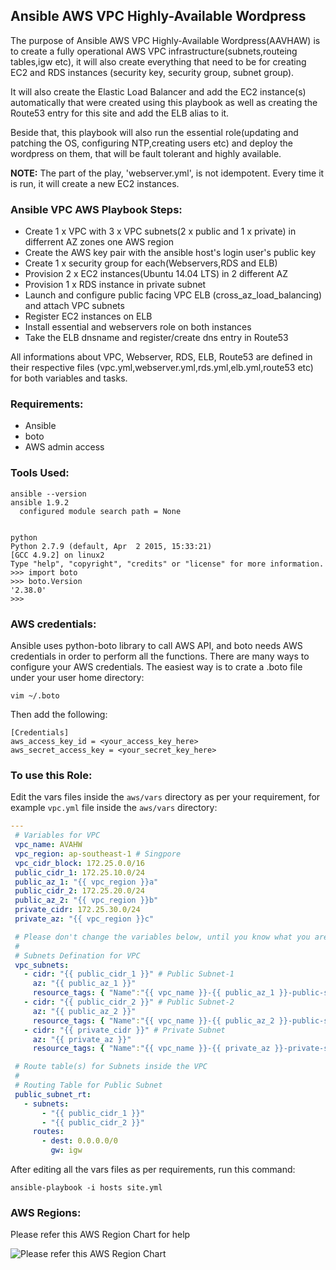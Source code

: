 Ansible AWS VPC Highly-Available Wordpress
----------------------

The purpose of Ansible AWS VPC Highly-Available Wordpress(AAVHAW) is to create a fully operational AWS VPC infrastructure(subnets,routeing tables,igw etc), it will also create everything that need to be for creating EC2 and RDS instances (security key, security group, subnet group).

It will also create the Elastic Load Balancer and add the EC2 instance(s) automatically that were created using this playbook as well as creating the Route53 entry for this site and add the ELB alias to it. 

Beside that, this playbook will also run the essential role(updating and patching the OS, configuring NTP,creating users etc) and deploy the wordpress on them, that will be fault tolerant and highly available.

**NOTE:** The part of the play, 'webserver.yml', is not idempotent. Every time it is run, it will create a new EC2 instances.

### Ansible VPC AWS Playbook Steps:

- Create 1 x VPC with 3 x VPC subnets(2 x public and 1 x private) in differrent AZ zones one AWS region
- Create the AWS key pair with the ansible host's login user's public key
- Create 1 x security group for each(Webservers,RDS and ELB)
- Provision 2 x EC2 instances(Ubuntu 14.04 LTS) in 2 different AZ
- Provision 1 x RDS instance in private subnet
- Launch and configure public facing VPC ELB (cross_az_load_balancing) and attach VPC subnets
- Register EC2 instances on ELB
- Install essential and webservers role on both instances
- Take the ELB dnsname and register/create dns entry in Route53

All informations about VPC, Webserver, RDS, ELB, Route53 are defined in their respective files (vpc.yml,webserver.yml,rds.yml,elb.yml,route53 etc) for both variables and tasks.

### Requirements:

- Ansible
- boto
- AWS admin access

### Tools Used:
```shell
ansible --version
ansible 1.9.2
  configured module search path = None


python
Python 2.7.9 (default, Apr  2 2015, 15:33:21) 
[GCC 4.9.2] on linux2
Type "help", "copyright", "credits" or "license" for more information.
>>> import boto
>>> boto.Version
'2.38.0'
>>>
```
### AWS credentials:

Ansible uses python-boto library to call AWS API, and boto needs AWS credentials in order to perform all the functions. There are many ways to configure your AWS credentials. The easiest way is to crate a .boto file under your user home directory:
```shell
vim ~/.boto
```
Then add the following:
```shell
[Credentials]
aws_access_key_id = <your_access_key_here>
aws_secret_access_key = <your_secret_key_here>
```

### To use this Role:

Edit the vars files inside the `aws/vars` directory as per your requirement, for example `vpc.yml` file inside the `aws/vars` directory:
```yaml
---
 # Variables for VPC
 vpc_name: AVAHW
 vpc_region: ap-southeast-1 # Singpore
 vpc_cidr_block: 172.25.0.0/16
 public_cidr_1: 172.25.10.0/24
 public_az_1: "{{ vpc_region }}a"
 public_cidr_2: 172.25.20.0/24
 public_az_2: "{{ vpc_region }}b"
 private_cidr: 172.25.30.0/24
 private_az: "{{ vpc_region }}c"

 # Please don't change the variables below, until you know what you are doing
 #
 # Subnets Defination for VPC
 vpc_subnets:
   - cidr: "{{ public_cidr_1 }}" # Public Subnet-1
     az: "{{ public_az_1 }}"
     resource_tags: { "Name":"{{ vpc_name }}-{{ public_az_1 }}-public-subnet" }
   - cidr: "{{ public_cidr_2 }}" # Public Subnet-2
     az: "{{ public_az_2 }}"
     resource_tags: { "Name":"{{ vpc_name }}-{{ public_az_2 }}-public-subnet" }
   - cidr: "{{ private_cidr }}" # Private Subnet
     az: "{{ private_az }}"
     resource_tags: { "Name":"{{ vpc_name }}-{{ private_az }}-private-subnet" }

 # Route table(s) for Subnets inside the VPC
 #
 # Routing Table for Public Subnet
 public_subnet_rt:
   - subnets:
       - "{{ public_cidr_1 }}"
       - "{{ public_cidr_2 }}"
     routes:
       - dest: 0.0.0.0/0
         gw: igw
```
After editing all the vars files as per requirements, run this command:
```shell
ansible-playbook -i hosts site.yml
```
### AWS Regions:

Please refer this AWS Region Chart for help

![Please refer this AWS Region Chart](http://s14.postimg.org/my8ap29sh/AWSRegions.jpg)
